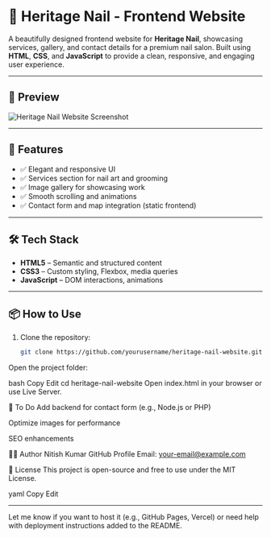 # 💅 Heritage Nail - Frontend Website

A beautifully designed frontend website for **Heritage Nail**, showcasing services, gallery, and contact details for a premium nail salon. Built using **HTML**, **CSS**, and **JavaScript** to provide a clean, responsive, and engaging user experience.

---

## 📸 Preview

![Heritage Nail Website Screenshot](screenshot.png)

---

## 🚀 Features

- ✅ Elegant and responsive UI
- ✅ Services section for nail art and grooming
- ✅ Image gallery for showcasing work
- ✅ Smooth scrolling and animations
- ✅ Contact form and map integration (static frontend)

---

## 🛠️ Tech Stack

- **HTML5** – Semantic and structured content
- **CSS3** – Custom styling, Flexbox, media queries
- **JavaScript** – DOM interactions, animations

---

## 📦 How to Use

1. Clone the repository:
   ```bash
   git clone https://github.com/yourusername/heritage-nail-website.git
Open the project folder:

bash
Copy
Edit
cd heritage-nail-website
Open index.html in your browser or use Live Server.

🔧 To Do
 Add backend for contact form (e.g., Node.js or PHP)

 Optimize images for performance

 SEO enhancements

🧑‍💻 Author
Nitish Kumar
GitHub Profile
Email: your-email@example.com

📜 License
This project is open-source and free to use under the MIT License.

yaml
Copy
Edit

---

Let me know if you want to host it (e.g., GitHub Pages, Vercel) or need help with deployment instructions added to the README.
